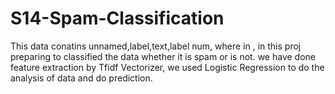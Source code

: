 # S14-Spam-Classification
This data conatins unnamed,label,text,label num, where in , in this proj preparing to classified the data whether it is spam or is not. we have done feature extraction by Tfidf Vectorizer, we used Logistic Regression to do the analysis of data and do prediction.
